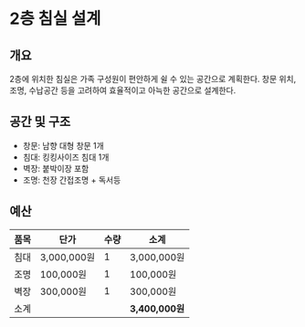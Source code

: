 # 2층 침실 설계

## 개요
2층에 위치한 침실은 가족 구성원이 편안하게 쉴 수 있는 공간으로 계획한다. 창문 위치, 조명, 수납공간 등을 고려하여 효율적이고 아늑한 공간으로 설계한다.

## 공간 및 구조
- 창문: 남향 대형 창문 1개
- 침대: 킹킹사이즈 침대 1개
- 벽장: 붙박이장 포함
- 조명: 천장 간접조명 + 독서등

## 예산

| 품목 | 단가 | 수량 | 소계 |
|------|------|------|------|
| 침대 | 3,000,000원 | 1 | 3,000,000원 |
| 조명 | 100,000원 | 1 | 100,000원 |
| 벽장 | 300,000원 | 1 | 300,000원 |
| 소계 |  |  | **3,400,000원** |

